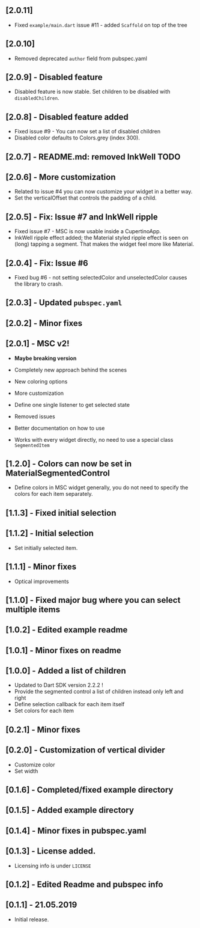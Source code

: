## [2.0.11]

* Fixed `example/main.dart` issue #11 - added `Scaffold` on top of the tree

## [2.0.10]

* Removed deprecated `author` field from pubspec.yaml

## [2.0.9] - Disabled feature

* Disabled feature is now stable. Set children to be disabled with `disabledChildren`.

## [2.0.8] - Disabled feature added

* Fixed issue #9 - You can now set a list of disabled children
* Disabled color defaults to Colors.grey (index 300).

## [2.0.7] - README.md: removed InkWell TODO

## [2.0.6] - More customization

* Related to issue #4 you can now customize your widget in a better way.
* Set the verticalOffset that controls the padding of a child.

## [2.0.5] - Fix: Issue #7 and InkWell ripple

* Fixed issue #7 - MSC is now usable inside a CupertinoApp.
* InkWell ripple effect added; the Material styled ripple effect is seen on (long) tapping a segment. That makes the widget feel more like Material.

## [2.0.4] - Fix: Issue #6

* Fixed bug #6 - not setting selectedColor and unselectedColor causes the library to crash.

## [2.0.3] - Updated `pubspec.yaml`

## [2.0.2] - Minor fixes

## [2.0.1] - MSC v2!

* **Maybe breaking version** 

* Completely new approach behind the scenes
* New coloring options
* More customization
* Define one single listener to get selected state
* Removed issues
* Better documentation on how to use
* Works with every widget directly, no need to use a special class `SegmentedItem`

## [1.2.0] - Colors can now be set in MaterialSegmentedControl

* Define colors in MSC widget generally, you do not need to specify the colors for each item separately.

## [1.1.3] - Fixed initial selection

## [1.1.2] - Initial selection

* Set initially selected item.

## [1.1.1] - Minor fixes

* Optical improvements

## [1.1.0] - Fixed major bug where you can select multiple items

## [1.0.2] - Edited example readme

## [1.0.1] - Minor fixes on readme

## [1.0.0] - Added a list of children

* Updated to Dart SDK version 2.2.2 !
* Provide the segmented control a list of children instead only left and right
* Define selection callback for each item itself
* Set colors for each item

## [0.2.1] - Minor fixes

## [0.2.0] - Customization of vertical divider

* Customize color
* Set width

## [0.1.6] - Completed/fixed example directory

## [0.1.5] - Added example directory

## [0.1.4] - Minor fixes in pubspec.yaml

## [0.1.3] - License added.

* Licensing info is under `LICENSE`

## [0.1.2] - Edited Readme and pubspec info

## [0.1.1] - 21.05.2019

* Initial release.
